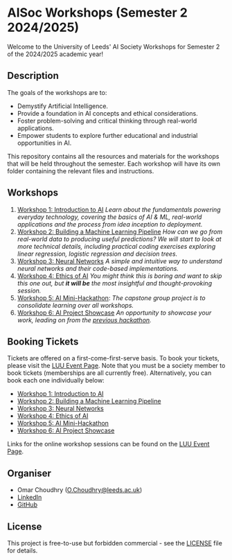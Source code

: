 # AISoc Workshops (Semester 2 2024/2025)

Welcome to the University of Leeds' AI Society Workshops for Semester 2 of the 2024/2025 academic year!

## Description

The goals of the workshops are to:

- Demystify Artificial Intelligence.
- Provide a foundation in AI concepts and ethical considerations.
- Foster problem-solving and critical thinking through real-world applications.
- Empower students to explore further educational and industrial opportunities in AI.

This repository contains all the resources and materials for the workshops that will be held throughout the semester. Each workshop will have its own folder containing the relevant files and instructions.

## Workshops

1. [Workshop 1: Introduction to AI](/1%20Introduction%20to%20AI/README.md) *Learn about the fundamentals powering everyday technology, covering the basics of AI & ML, real-world applications and the process from idea inception to deployment.*
2. [Workshop 2: Building a Machine Learning Pipeline](/2%20Buliding%20a%20Machine%20Learning%20Pipeline/README.md) *How can we go from real-world data to producing useful predictions? We will start to look at more technical details, including practical coding exercises exploring linear regression, logistic regression and decision trees.*
3. [Workshop 3: Neural Networks](/3%20Neural%20Networks/README.md) *A simple and intuitive way to understand neural networks and their code-based implementations.*
4. [Workshop 4: Ethics of AI](/4%20Ethics%20of%20AI/README.md) *You might think this is boring and want to skip this one out, but **it will be** the most insightful and thought-provoking session.*
5. [Workshop 5: AI Mini-Hackathon](/5%20AI%20Mini-Hackathon/README.md): *The capstone group project is to consolidate learning over all workshops.*
6. [Workshop 6: AI Project Showcase](/6%20AI%20Project%20Showcase/README.md) *An opportunity to showcase your work, leading on from the [previous hackathon](/5%20AI%20Mini-Hackathon/README.md).*

## Booking Tickets

Tickets are offered on a first-come-first-serve basis. To book your tickets, please visit the [LUU Event Page](https://engage.luu.org.uk/groups/4GQD2/artificial-intelligence-society/events). Note that you must be a society member to book tickets (memberships are all currently free). Alternatively, you can book each one individually below:

- [Workshop 1: Introduction to AI](https://engage.luu.org.uk/events/3XJK4/ai-workshop-1-introduction-to-ai)
- [Workshop 2: Building a Machine Learning Pipeline](https://engage.luu.org.uk/events/GXWWT/ai-workshop-2-building-a-machine-learning-pipeline)
- [Workshop 3: Neural Networks](https://engage.luu.org.uk/events/9PJ3Y/ai-workshop-3-neural-networks)
- [Workshop 4: Ethics of AI](https://engage.luu.org.uk/events/R6KC7/ai-workshop-4-ethics-of-ai)
- [Workshop 5: AI Mini-Hackathon](https://engage.luu.org.uk/events/4GQBF/ai-workshop-5-ai-mini-hackathon)
- [Workshop 6: AI Project Showcase](https://engage.luu.org.uk/events/8V99H/ai-workshop-6-ai-project-showcase)

Links for the online workshop sessions can be found on the [LUU Event Page](https://engage.luu.org.uk/groups/4GQD2/artificial-intelligence-society/events).

## Organiser

- Omar Choudhry ([O.Choudhry@leeds.ac.uk](mailto:O.Choudhry@leeds.ac.uk))
- [LinkedIn](https://www.linkedin.com/in/omarchoudhry01/)
- [GitHub](https://www.github.com/omariosc)

## License

This project is free-to-use but forbidden commercial - see the [LICENSE](LICENSE) file for details.

